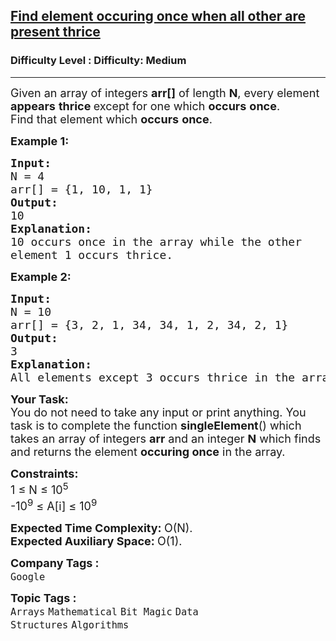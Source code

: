 <h2><a href="https://www.geeksforgeeks.org/problems/find-element-occuring-once-when-all-other-are-present-thrice/1?page=5&company=Google&sortBy=submissions">Find element occuring once when all other are present thrice</a></h2><h3>Difficulty Level : Difficulty: Medium</h3><hr><div class="problems_problem_content__Xm_eO"><p><span style="font-size: 18px;">Given an array of integers <strong>arr[]</strong> of length <strong>N</strong>, every element <strong>appears</strong> <strong>thrice </strong>except for one which <strong>occurs</strong> <strong>once</strong>.</span><br><span style="font-size: 18px;">Find that element which <strong>occurs</strong> <strong>once</strong>.</span></p>
<p><span style="font-size: 18px;"><strong>Example 1:</strong></span></p>
<pre><span style="font-size: 18px;"><strong>Input:
</strong>N = 4
arr[] = {1, 10, 1, 1}
<strong>Output:
</strong>10<strong>
Explanation:
</strong>10 occurs once in the array while the other
element 1 occurs thrice.</span>
</pre>
<p><span style="font-size: 18px;"><strong>Example 2:</strong></span></p>
<pre><span style="font-size: 18px;"><strong>Input:
</strong>N = 10
arr[] = {3, 2, 1, 34, 34, 1, 2, 34, 2, 1}
<strong>Output:
</strong>3<strong>
Explanation:
</strong>All elements except 3 occurs thrice in the array.</span></pre>
<p><span style="font-size: 18px;"><strong>Your Task:</strong><br>You do not need to take any input or print anything. You task is to complete the function <strong>singleElement</strong>() which takes an array of integers <strong>arr</strong> and an integer <strong>N</strong> which finds and returns the element <strong>occuring once</strong> in the array.</span></p>
<p><span style="font-size: 18px;"><strong>Constraints:</strong><br>1 ≤ N ≤ 10<sup>5</sup><br>-10<sup>9</sup> ≤ A[i] ≤ 10<sup>9</sup></span></p>
<p><span style="font-size: 18px;"><strong>Expected Time Complexity: </strong>O(N).<br><strong>Expected Auxiliary Space:&nbsp;</strong>O(1).</span><span style="font-size: 18px;"> </span></p></div><p><span style=font-size:18px><strong>Company Tags : </strong><br><code>Google</code>&nbsp;<br><p><span style=font-size:18px><strong>Topic Tags : </strong><br><code>Arrays</code>&nbsp;<code>Mathematical</code>&nbsp;<code>Bit Magic</code>&nbsp;<code>Data Structures</code>&nbsp;<code>Algorithms</code>&nbsp;